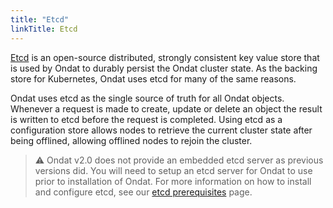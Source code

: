 ```yaml
---
title: "Etcd"
linkTitle: Etcd
---
```


[Etcd](https://etcd.io) is an open-source distributed, strongly consistent key
value store that is used by Ondat to durably persist the Ondat cluster
state. As the backing store for Kubernetes, Ondat uses etcd for many of the
same reasons.

Ondat uses etcd as the single source of truth for all Ondat objects.
Whenever a request is made to create, update or delete an object the result is
written to etcd before the request is completed. Using etcd as a configuration
store allows nodes to retrieve the current cluster state after being offlined,
allowing offlined nodes to rejoin the cluster.

> ⚠️ Ondat v2.0 does not provide an embedded etcd server as previous
> versions did. You will need to setup an etcd server for Ondat to use
> prior to installation of Ondat. For more information on how
> to install and configure etcd, see our [etcd prerequisites](
> /docs/prerequisites/etcd) page.
